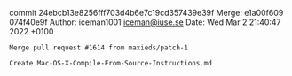 commit 24ebcb13e8256fff703d4b6e7c19cd357439e39f
Merge: e1a00f609 074f40e9f
Author: iceman1001 <iceman@iuse.se>
Date:   Wed Mar 2 21:40:47 2022 +0100

    Merge pull request #1614 from maxieds/patch-1
    
    Create Mac-OS-X-Compile-From-Source-Instructions.md


